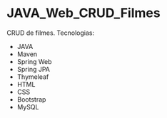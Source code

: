 # JAVA_Web_CRUD_Filmes
CRUD de filmes.
Tecnologias:
- JAVA
- Maven
- Spring Web
- Spring JPA
- Thymeleaf
- HTML
- CSS
- Bootstrap
- MySQL
 
